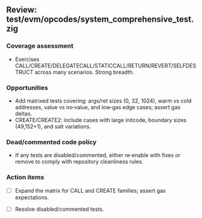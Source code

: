 ## Review: test/evm/opcodes/system_comprehensive_test.zig

### Coverage assessment

- Exercises CALL/CREATE/DELEGATECALL/STATICCALL/RETURN/REVERT/SELFDESTRUCT across many scenarios. Strong breadth.

### Opportunities

- Add matrixed tests covering: args/ret sizes (0, 32, 1024), warm vs cold addresses, value vs no‑value, and low‑gas edge cases; assert gas deltas.
- CREATE/CREATE2: include cases with large initcode, boundary sizes (49,152+1), and salt variations.

### Dead/commented code policy

- If any tests are disabled/commented, either re‑enable with fixes or remove to comply with repository cleanliness rules.

### Action items

- [ ] Expand the matrix for CALL and CREATE families; assert gas expectations.
- [ ] Resolve disabled/commented tests.


